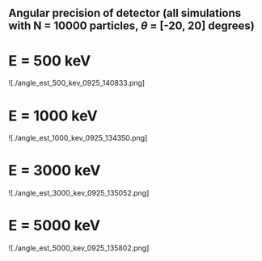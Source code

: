 


## Angular precision of detector (all simulations with N = 10000 particles, $\theta$ = [-20, 20] degrees)

# E = 500 keV
![./angle_est_500_kev_0925_140833.png]


# E = 1000 keV
![./angle_est_1000_kev_0925_134350.png]


# E = 3000 keV
![./angle_est_3000_kev_0925_135052.png]


# E = 5000 keV
![./angle_est_5000_kev_0925_135802.png]


